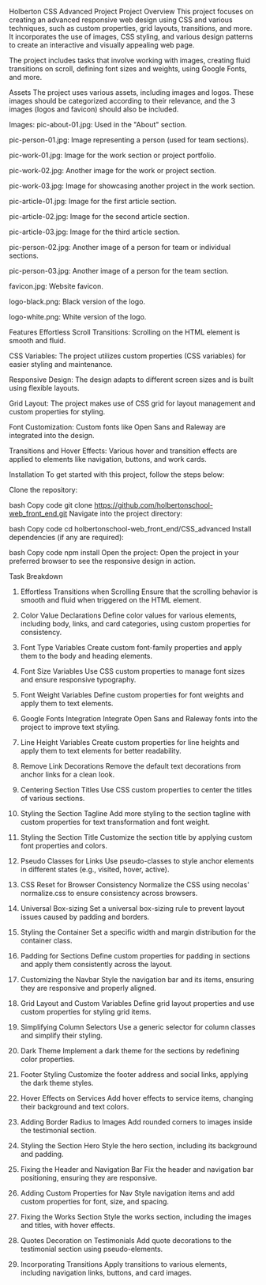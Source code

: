 Holberton CSS Advanced Project
Project Overview
This project focuses on creating an advanced responsive web design using CSS and various techniques, such as custom properties, grid layouts, transitions, and more. It incorporates the use of images, CSS styling, and various design patterns to create an interactive and visually appealing web page.

The project includes tasks that involve working with images, creating fluid transitions on scroll, defining font sizes and weights, using Google Fonts, and more.

Assets
The project uses various assets, including images and logos. These images should be categorized according to their relevance, and the 3 images (logos and favicon) should also be included.

Images:
pic-about-01.jpg: Used in the "About" section.

pic-person-01.jpg: Image representing a person (used for team sections).

pic-work-01.jpg: Image for the work section or project portfolio.

pic-work-02.jpg: Another image for the work or project section.

pic-work-03.jpg: Image for showcasing another project in the work section.

pic-article-01.jpg: Image for the first article section.

pic-article-02.jpg: Image for the second article section.

pic-article-03.jpg: Image for the third article section.

pic-person-02.jpg: Another image of a person for team or individual sections.

pic-person-03.jpg: Another image of a person for the team section.

favicon.jpg: Website favicon.

logo-black.png: Black version of the logo.

logo-white.png: White version of the logo.

Features
Effortless Scroll Transitions: Scrolling on the HTML element is smooth and fluid.

CSS Variables: The project utilizes custom properties (CSS variables) for easier styling and maintenance.

Responsive Design: The design adapts to different screen sizes and is built using flexible layouts.

Grid Layout: The project makes use of CSS grid for layout management and custom properties for styling.

Font Customization: Custom fonts like Open Sans and Raleway are integrated into the design.

Transitions and Hover Effects: Various hover and transition effects are applied to elements like navigation, buttons, and work cards.

Installation
To get started with this project, follow the steps below:

Clone the repository:

bash
Copy code
git clone https://github.com/holbertonschool-web_front_end.git
Navigate into the project directory:

bash
Copy code
cd holbertonschool-web_front_end/CSS_advanced
Install dependencies (if any are required):

bash
Copy code
npm install
Open the project:
Open the project in your preferred browser to see the responsive design in action.

Task Breakdown
1. Effortless Transitions when Scrolling
Ensure that the scrolling behavior is smooth and fluid when triggered on the HTML element.

2. Color Value Declarations
Define color values for various elements, including body, links, and card categories, using custom properties for consistency.

3. Font Type Variables
Create custom font-family properties and apply them to the body and heading elements.

4. Font Size Variables
Use CSS custom properties to manage font sizes and ensure responsive typography.

5. Font Weight Variables
Define custom properties for font weights and apply them to text elements.

6. Google Fonts Integration
Integrate Open Sans and Raleway fonts into the project to improve text styling.

7. Line Height Variables
Create custom properties for line heights and apply them to text elements for better readability.

8. Remove Link Decorations
Remove the default text decorations from anchor links for a clean look.

9. Centering Section Titles
Use CSS custom properties to center the titles of various sections.

10. Styling the Section Tagline
Add more styling to the section tagline with custom properties for text transformation and font weight.

11. Styling the Section Title
Customize the section title by applying custom font properties and colors.

12. Pseudo Classes for Links
Use pseudo-classes to style anchor elements in different states (e.g., visited, hover, active).

13. CSS Reset for Browser Consistency
Normalize the CSS using necolas' normalize.css to ensure consistency across browsers.

14. Universal Box-sizing
Set a universal box-sizing rule to prevent layout issues caused by padding and borders.

15. Styling the Container
Set a specific width and margin distribution for the container class.

16. Padding for Sections
Define custom properties for padding in sections and apply them consistently across the layout.

17. Customizing the Navbar
Style the navigation bar and its items, ensuring they are responsive and properly aligned.

18. Grid Layout and Custom Variables
Define grid layout properties and use custom properties for styling grid items.

19. Simplifying Column Selectors
Use a generic selector for column classes and simplify their styling.

20. Dark Theme
Implement a dark theme for the sections by redefining color properties.

21. Footer Styling
Customize the footer address and social links, applying the dark theme styles.

22. Hover Effects on Services
Add hover effects to service items, changing their background and text colors.

23. Adding Border Radius to Images
Add rounded corners to images inside the testimonial section.

24. Styling the Section Hero
Style the hero section, including its background and padding.

25. Fixing the Header and Navigation Bar
Fix the header and navigation bar positioning, ensuring they are responsive.

26. Adding Custom Properties for Nav
Style navigation items and add custom properties for font, size, and spacing.

27. Fixing the Works Section
Style the works section, including the images and titles, with hover effects.

28. Quotes Decoration on Testimonials
Add quote decorations to the testimonial section using pseudo-elements.

29. Incorporating Transitions
Apply transitions to various elements, including navigation links, buttons, and card images.

